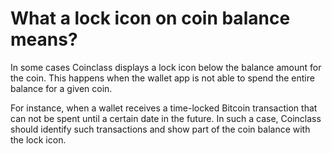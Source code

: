 # What a lock icon on coin balance means?

In some cases Coinclass displays a lock icon below the balance amount for the coin. This happens when the wallet app is not able to spend the entire balance for a given coin.

For instance, when a wallet receives a time-locked Bitcoin transaction that can not be spent until a certain date in the future. In such a case, Coinclass should identify such transactions and show part of the coin balance with the lock icon.

